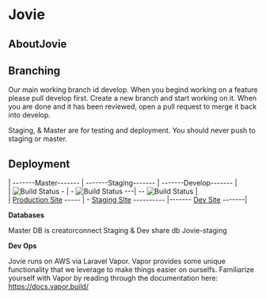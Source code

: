 # **Jovie**

## AboutJovie

## Branching

Our main working branch id develop. When you begind working on a feature please pull develop first. Create a new branch and start working on it. When you are done and it has been reviewed, open a pull request to merge it back into develop.

Staging, & Master are for testing and deployment. You should never push to staging or master.

## Deployment

| -------Master------- | -------Staging------- | -------Develop------- |<br> | ![Build Status](https://app.chipperci.com/projects/58d17d0b-dae3-441a-aeff-e24718ab5042/status/master) - | - ![Build Status](https://app.chipperci.com/projects/58d17d0b-dae3-441a-aeff-e24718ab5042/status/staging) ---| -- ![Build Status](https://app.chipperci.com/projects/58d17d0b-dae3-441a-aeff-e24718ab5042/status/develop) | <br> | [Production Site](http://prod.jov.ie 'Production Site') ----- | - [Staging SIte](http://staging.jov.ie 'Staging SIte') ---------- |------- [Dev Site](http://dev.jov.ie 'Dev Site') -------|

**Databases**

Master DB is creatorconnect Staging & Dev share db Jovie-staging

**Dev Ops**

Jovie runs on AWS via Laravel Vapor. Vapor provides some unique functionality that we leverage to make things easier on ourselfs. Familiarize yourself with Vapor by reading through the documentation here: https://docs.vapor.build/
